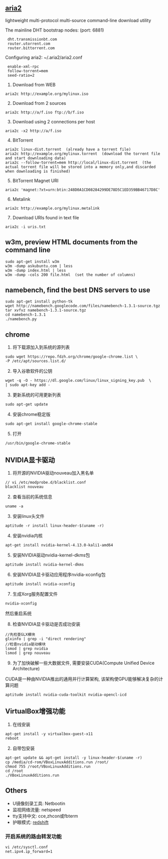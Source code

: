 ## [aria2](https://aria2.github.io)

lightweight multi-protocol multi-source command-line download utility

The mainline DHT bootstrap nodes: (port: 6881)
```
 dht.transmissionbt.com
 router.utorrent.com
 router.bittorrent.com
```

Configuring aria2: ~/.aria2/aria2.conf
```
 enable-xml-rpc
 follow-torrent=mem
 seed-ratio=2
```

1. Download from WEB
```
aria2c http://example.org/mylinux.iso
```
2. Download from 2 sources
```
aria2c http://a/f.iso ftp://b/f.iso
```
3. Download using 2 connections per host
```
aria2c -x2 http://a/f.iso
```
4. BitTorrent
```
aria2c linux-dist.torrent  (already have a torrent file)
aria2c http://example.org/mylinux.torrent  (download the torrent file and start downloading data)
aria2c --follow-torrent=mem http://local/linux-dist.torrent  (the actual torrent file will be stored into a memory only,and discarded when downloading is finished)
```
5. BitTorrent Magnet URI
```
aria2c 'magnet:?xt=urn:btin:248D0A1CD08284299DE78D5C1ED359BB46717D8C'
```
6. Metalink
```
aria2c http://example.org/mylinux.metalink
```
7. Download URIs found in text file
```
aria2c -i uris.txt
```

## w3m, preview HTML documents from the command line

```
sudo apt-get install w3m
w3m -dump askubuntu.com | less
w3m -dump index.html | less
w3m -dump -cols 200 file.html  (set the number of columns)
```

## namebench, find the best DNS servers to use

```
sudo apt-get install python-tk
wget http://namebench.googlecode.com/files/namebench-1.3.1-source.tgz
tar xvfvz namebench-1.3.1-source.tgz
cd namebench-1.3.1
./namebench.py
```

## chrome

1. 将下载源加入到系统的源列表
```
sudo wget https://repo.fdzh.org/chrome/google-chrome.list \
-P /etc/apt/sources.list.d/
```

2. 导入谷歌软件的公钥
```
wget -q -O - https://dl.google.com/linux/linux_signing_key.pub  \
| sudo apt-key add -
```

3. 更新系统的可用更新列表
```
sudo apt-get update
```

4. 安装chrome稳定版
```
sudo apt-get install google-chrome-stable
```

5. 打开
```
/usr/bin/google-chrome-stable
```

## NVIDIA显卡驱动

1. 将开源的NVIDIA驱动nouveau加入黑名单
```
// vi /etc/modprobe.d/blacklist.conf
blacklist nouveau
```

2. 查看当前的系统信息
```
uname -a
```

3. 安装linux头文件
```
aptitude -r install linux-header-$(uname -r)
```

4. 安装nvidia内核
```
apt-get install nvidia-kernel-4.13.0-kali1-amd64
```

5. 安装NVIDIA驱动nvidia-kernel-dkms包
```
aptitude install nvidia-kernel-dkms
```

6. 安装NVIDIA显卡驱动应用程序nvidia-xconfig包
```
aptitude install nvidia-xconfig
```

7. 生成Xorg服务配置文件
```
nvidia-xconfig
```
然后重启系统

8. 检查NVIDIA显卡驱动是否成功安装
```
//先检查GLX模块
glxinfo | grep -i "direct rendering"
//检查nvidia驱动模块
lsmod | grep nvidia
lsmod | grep nouveau
```

9. 为了加快破解一些大数据文件, 需要安装CUDA(Compute Unified Device Architecture)

CUDA是一种由NVIDIA推出的通用并行计算架构, 该架构使GPU能够解决复杂的计算问题
```
aptitude install nvidia-cuda-toolkit nvidia-opencl-icd
```

## VirtualBox增强功能

1. 在线安装
```
apt-get install -y virtualbox-guest-x11
reboot
```

2. 自带包安装
```
apt-get update && apt-get install -y linux-header-$(uname -r)
cp /media/cd-rom/VBoxLinuxAdditions.run /root/
chmod 755 /root/VBoxLinuxAdditions.run
cd /root
./VBoxLinuxAdditions.run
```

## Others

+ U镜像刻录工具: Netbootin 
+ 监视网络流量: netspeed
+ tty支持中文: cce,zhcon或fbterm
+ 护眼模式: [redshift](https://github.com/jonls/redshift)

### 开启系统的路由转发功能

```
vi /etc/sysctl.conf
net.ipv4.ip_forward=1
```
